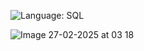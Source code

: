 ![Language: SQL](https://img.shields.io/badge/Language-SQL-blue)




![Image 27-02-2025 at 03 18](https://github.com/user-attachments/assets/0c7478b5-2283-4ebe-858b-524fc73987b6)
